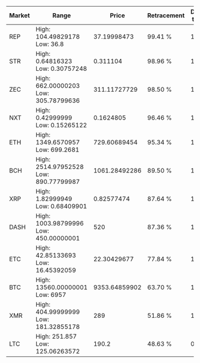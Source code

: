 | Market | Range | Price| Retracement | Doubles to 50% |
| --- | --- | --- | --- | --- |
| REP | High: 104.49829178<br />Low: 36.8 | 37.19998473 | 99.41 % | 1.90 |
| STR | High: 0.64816323<br />Low: 0.30757248 | 0.311104 | 98.96 % | 1.54 |
| ZEC | High: 662.00000203<br />Low: 305.78799636 | 311.11727729 | 98.50 % | 1.56 |
| NXT | High: 0.42999999<br />Low: 0.15265122 | 0.1624805 | 96.46 % | 1.79 |
| ETH | High: 1349.6570957<br />Low: 699.2681 | 729.60689454 | 95.34 % | 1.40 |
| BCH | High: 2514.97952528<br />Low: 890.77799987 | 1061.28492286 | 89.50 % | 1.60 |
| XRP | High: 1.82999949<br />Low: 0.68409901 | 0.82577474 | 87.64 % | 1.52 |
| DASH | High: 1003.98799996<br />Low: 450.00000001 | 520 | 87.36 % | 1.40 |
| ETC | High: 42.85133693<br />Low: 16.45392059 | 22.30429677 | 77.84 % | 1.33 |
| BTC | High: 13560.00000001<br />Low: 6957 | 9353.64859902 | 63.70 % | 1.10 |
| XMR | High: 404.99999999<br />Low: 181.32855178 | 289 | 51.86 % | 1.01 |
| LTC | High: 251.857<br />Low: 125.06263572 | 190.2 | 48.63 % | 0.00 |
